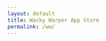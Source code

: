 ```yaml
---
layout: default
title: Wacky Warper App Store
permalink: /ww/
---
```


<html lang="en">
<head>
    <meta charset="UTF-8">
    <meta name="viewport" content="width=device-width, initial-scale=1.0">
    <title>{{ page.title }}</title>
    <script>
        document.addEventListener("DOMContentLoaded", function() {
            const APP_STORE_URL = "https://apps.apple.com/us/app/wacky-warper/id6502666713";
            const PLAY_STORE_URL = "https://play.google.com/store/apps/details?id=com.hippopenny.offrail";
            const WEBSITE_URL = "https://www.hippopenny.com/wackywarper";

            var userAgent = navigator.userAgent || navigator.vendor || window.opera;

            // Redirect to App Store if iOS
            if (/iPad|iPhone|iPod/.test(userAgent) && !window.MSStream) {
                window.location.href = APP_STORE_URL;
                return;
            }

            // Redirect to Play Store if Android
            if (/android/i.test(userAgent)) {
                window.location.href = PLAY_STORE_URL;
                return;
            }

            // Redirect to website if PC
            window.location.href = WEBSITE_URL;
        });
    </script>
</head>
<body>
    <p>Redirecting...</p>
    <p>If you are not redirected automatically, <a href="https://www.hippopenny.com">click here</a>.</p>
</body>
</html>
